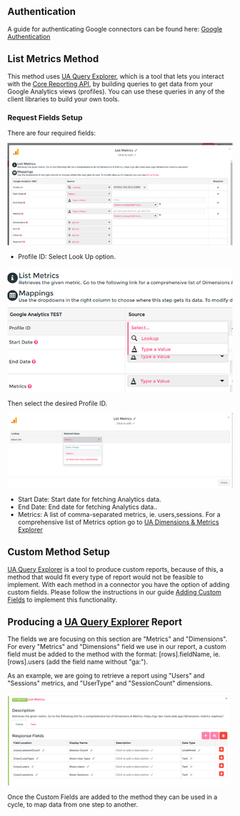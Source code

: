 
## Authentication

A guide for authenticating Google connectors can be found here: [Google Authentication](https://docs.cyclr.com/google-authentication)

## List Metrics Method

This method uses [UA Query Explorer](https://ga-dev-tools.web.app/query-explorer/), which is a tool that lets you interact with the [Core Reporting API](https://developers.google.com/analytics/devguides/reporting/core/v3/), by building queries to get data from your Google Analytics views (profiles). You can use these queries in any of the client libraries to build your own tools.

### Request Fields Setup

There are four required fields:

![Set up request fields](./images/GA_List_Metrics_request_fields.png)

- Profile ID: Select Look Up option.

![Set up request fields](./images/GA_Profile_lookup.png)

Then select the desired Profile ID.

![Profile ID](./images/GA_ProfileID_select.png)

- Start Date: Start date for fetching Analytics data.
- End Date: End date for fetching Analytics data..
- Metrics: A list of comma-separated metrics, ie. users,sessions. For a comprehensive list of Metrics option go to [UA Dimensions & Metrics Explorer](https://ga-dev-tools.web.app/dimensions-metrics-explorer/)

## Custom Method Setup

[UA Query Explorer](https://ga-dev-tools.web.app/query-explorer/) is a tool to produce custom reports, because of this, a method that would fit every type of report would not be feasible to implement. With each method in a connector you have the option of adding custom fields. Please follow the instructions in our guide [Adding Custom Fields](https://docs.cyclr.com/adding-custom-fields) to implement this functionality.

## Producing a [UA Query Explorer](https://ga-dev-tools.web.app/query-explorer/) Report

The fields we are focusing on this section are "Metrics" and "Dimensions". For every "Metrics" and "Dimensions" field we use in our report, a custom field must be added to the method with the format: [rows].fieldName, ie. [rows].users (add the field name without "ga:").

As an example, we are going to retrieve a report using "Users" and "Sessions" metrics, and "UserType" and "SessionCount" dimensions.

![Added Custom Fields](./images/GA_Added_Custom_Fields.png)

Once the Custom Fields are added to the method they can be used in a cycle, to map data from one step to another.

